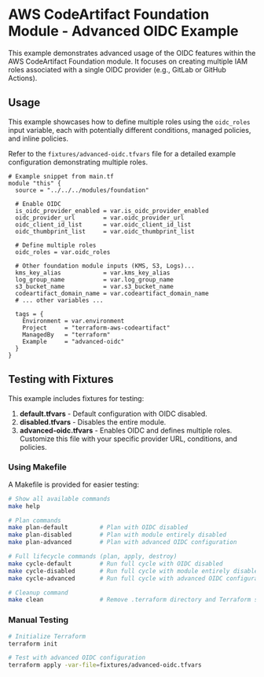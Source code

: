 # AWS CodeArtifact Foundation Module - Advanced OIDC Example

This example demonstrates advanced usage of the OIDC features within the AWS CodeArtifact Foundation module. It focuses on creating multiple IAM roles associated with a single OIDC provider (e.g., GitLab or GitHub Actions).

## Usage

This example showcases how to define multiple roles using the `oidc_roles` input variable, each with potentially different conditions, managed policies, and inline policies.

Refer to the `fixtures/advanced-oidc.tfvars` file for a detailed example configuration demonstrating multiple roles.

```hcl
# Example snippet from main.tf
module "this" {
  source = "../../../modules/foundation"

  # Enable OIDC
  is_oidc_provider_enabled = var.is_oidc_provider_enabled
  oidc_provider_url        = var.oidc_provider_url
  oidc_client_id_list      = var.oidc_client_id_list
  oidc_thumbprint_list     = var.oidc_thumbprint_list

  # Define multiple roles
  oidc_roles = var.oidc_roles

  # Other foundation module inputs (KMS, S3, Logs)...
  kms_key_alias            = var.kms_key_alias
  log_group_name           = var.log_group_name
  s3_bucket_name           = var.s3_bucket_name
  codeartifact_domain_name = var.codeartifact_domain_name
  # ... other variables ...

  tags = {
    Environment = var.environment
    Project     = "terraform-aws-codeartifact"
    ManagedBy   = "terraform"
    Example     = "advanced-oidc"
  }
}
```

## Testing with Fixtures

This example includes fixtures for testing:

1.  **default.tfvars** - Default configuration with OIDC disabled.
2.  **disabled.tfvars** - Disables the entire module.
3.  **advanced-oidc.tfvars** - Enables OIDC and defines multiple roles. Customize this file with your specific provider URL, conditions, and policies.

### Using Makefile

A Makefile is provided for easier testing:

```bash
# Show all available commands
make help

# Plan commands
make plan-default         # Plan with OIDC disabled
make plan-disabled        # Plan with module entirely disabled
make plan-advanced        # Plan with advanced OIDC configuration

# Full lifecycle commands (plan, apply, destroy)
make cycle-default        # Run full cycle with OIDC disabled
make cycle-disabled       # Run full cycle with module entirely disabled
make cycle-advanced       # Run full cycle with advanced OIDC configuration

# Cleanup command
make clean                # Remove .terraform directory and Terraform state files
```

### Manual Testing

```bash
# Initialize Terraform
terraform init

# Test with advanced OIDC configuration
terraform apply -var-file=fixtures/advanced-oidc.tfvars
```

<!-- BEGIN_TF_DOCS -->
<!-- END_TF_DOCS -->
